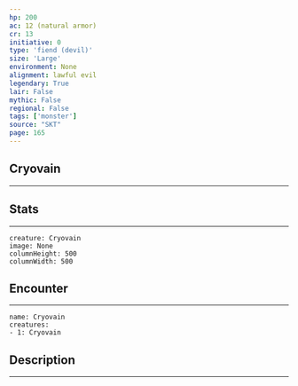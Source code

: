 ```yaml
---
hp: 200
ac: 12 (natural armor)
cr: 13
initiative: 0
type: 'fiend (devil)'    
size: 'Large'
environment: None
alignment: lawful evil
legendary: True
lair: False
mythic: False
regional: False
tags: ['monster']
source: "SKT"
page: 165
---
```


## Cryovain
---



## Stats
---

```statblock
creature: Cryovain
image: None
columnHeight: 500
columnWidth: 500
```

## Encounter
---

```encounter-table
name: Cryovain
creatures:
- 1: Cryovain
```

## Description
---




